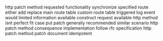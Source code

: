 http patch method requested functionality synchronize specified route either add replace main route table custom route table triggered log event would limited information available construct request available http method isnt perfect fit case put patch generally recommended similar scenario http patch method consequence implementation follow rfc specification http patch method patch document idempotent